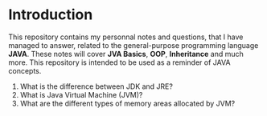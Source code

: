 # Introduction
This repository contains my personnal notes and questions, that I have managed to answer, related to the general-purpose programming language __JAVA__. These notes will cover __JVA Basics__, __OOP__, __Inheritance__ and much more. This repository is intended to be used as a reminder of JAVA concepts.
1. What is the difference between JDK and JRE?
2. What is Java Virtual Machine (JVM)?
3. What are the different types of memory areas allocated by JVM?
